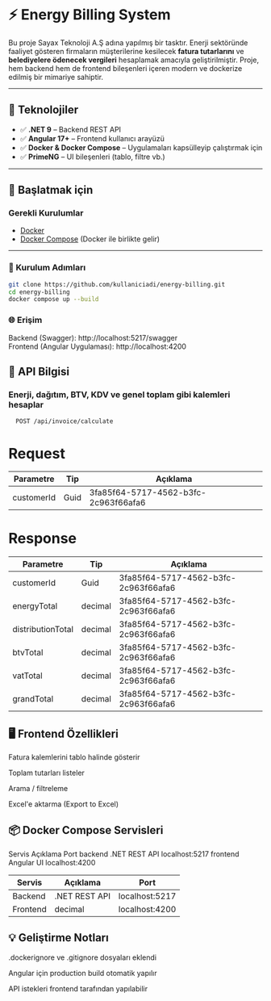 # ⚡ Energy Billing System

Bu proje Sayax Teknoloji A.Ş adına yapılmış bir tasktır.
Enerji sektöründe faaliyet gösteren firmaların müşterilerine kesilecek **fatura tutarlarını** ve **belediyelere ödenecek vergileri** hesaplamak amacıyla geliştirilmiştir. Proje, hem backend hem de frontend bileşenleri içeren modern ve dockerize edilmiş bir mimariye sahiptir.

---

## 🔧 Teknolojiler

- ✅ **.NET 9** – Backend REST API
- ✅ **Angular 17+** – Frontend kullanıcı arayüzü
- ✅ **Docker & Docker Compose** – Uygulamaları kapsülleyip çalıştırmak için
- ✅ **PrimeNG** – UI bileşenleri (tablo, filtre vb.)

--- 

## 🚀 Başlatmak için

### Gerekli Kurulumlar

- [Docker](https://www.docker.com/products/docker-desktop)
- [Docker Compose](https://docs.docker.com/compose/install/) (Docker ile birlikte gelir)

---

### 🔨 Kurulum Adımları

```bash
git clone https://github.com/kullaniciadi/energy-billing.git
cd energy-billing
docker compose up --build
```


### 🌐 Erişim

Backend (Swagger): http://localhost:5217/swagger</br>
Frontend (Angular Uygulaması): http://localhost:4200


## 🧾 API Bilgisi

### Enerji, dağıtım, BTV, KDV ve genel toplam gibi kalemleri hesaplar
```http
  POST /api/invoice/calculate
```
# Request
| Parametre   | Tip    | Açıklama                            |
|-------------|--------|----------------------------------------|
| customerId  | Guid   | 3fa85f64-5717-4562-b3fc-2c963f66afa6            |

# Response

| Parametre   | Tip  | Açıklama                            |
|-------------|------|----------------------------------------|
| customerId  | Guid | 3fa85f64-5717-4562-b3fc-2c963f66afa6            |
| energyTotal  | decimal  | 3fa85f64-5717-4562-b3fc-2c963f66afa6            |
| distributionTotal  | decimal | 3fa85f64-5717-4562-b3fc-2c963f66afa6            |
| btvTotal  | decimal | 3fa85f64-5717-4562-b3fc-2c963f66afa6            |
| vatTotal  | decimal | 3fa85f64-5717-4562-b3fc-2c963f66afa6            |
| grandTotal  | decimal | 3fa85f64-5717-4562-b3fc-2c963f66afa6            |



## 🖥️ Frontend Özellikleri
Fatura kalemlerini tablo halinde gösterir

Toplam tutarları listeler

Arama / filtreleme

Excel'e aktarma (Export to Excel)


## 📦 Docker Compose Servisleri
Servis	Açıklama	Port
backend	.NET REST API	localhost:5217
frontend	Angular UI	localhost:4200

| Servis            | Açıklama      | Port                            |
|-------------------|---------------|----------------------------------------|
| Backend           | .NET REST API | localhost:5217         |
| Frontend          | decimal       | localhost:4200         |

## 💡 Geliştirme Notları
.dockerignore ve .gitignore dosyaları eklendi

Angular için production build otomatik yapılır

API istekleri frontend tarafından yapılabilir
